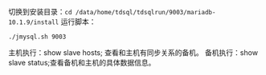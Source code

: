 切换到安装目录：`cd /data/home/tdsql/tdsqlrun/9003/mariadb-10.1.9/install`
运行脚本：
```
./jmysql.sh 9003
```
主机执行：show slave hosts; 查看和主机有同步关系的备机。
备机执行：show slave status;查看备机和主机的具体数据信息。
